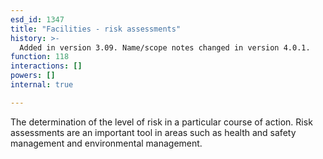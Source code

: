 ```yaml
---
esd_id: 1347
title: "Facilities - risk assessments"
history: >-
  Added in version 3.09. Name/scope notes changed in version 4.0.1.
function: 118
interactions: []
powers: []
internal: true

---
```


The determination of the level of risk in a particular course of action. Risk assessments are an important tool in areas such as health and safety management and environmental management.

